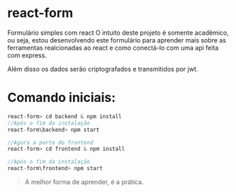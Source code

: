# react-form
Formulário simples com react
O intuito deste projeto é somente acadêmico, ou seja, estou desenvolvendo este formulário para aprender mais sobre as ferramentas realcionadas ao react e como conectá-lo com uma api feita com express.

Além disso os dados serão criptografados e transmitidos por jwt.
# Comando iniciais:
```js
react-form> cd backend & npm install
//Após o fim da instalação
react-form\backend> npm start

//Agora a parte do frontend
react-form> cd frontend & npm install

//Após o fim da instalação
react-form\frontend> npm start 
```
> A melhor forma de aprender, é a prática.
